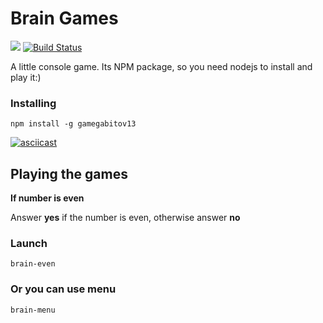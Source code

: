 # Brain Games

<a href="https://codeclimate.com/github/Applifort/frontend-project-lvl1/maintainability"><img src="https://api.codeclimate.com/v1/badges/cf7e57323317d8369c49/maintainability" /></a>
[![Build Status](https://travis-ci.org/Applifort/frontend-project-lvl1.svg?branch=master)](https://travis-ci.org/Applifort/frontend-project-lvl1)

A little console game. Its NPM package, so you need nodejs to install and play it:)

### Installing

    npm install -g gamegabitov13

    
[![asciicast](https://asciinema.org/a/z5lvDltwifporaJa8hdZMDtsG.svg)](https://asciinema.org/a/z5lvDltwifporaJa8hdZMDtsG)

## Playing the games

**If number is even**

Answer **yes** if the number is even, otherwise answer **no**

### Launch

    brain-even
    
### Or you can use menu

    brain-menu
    
    
